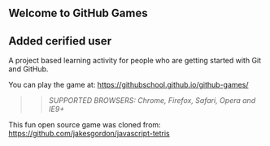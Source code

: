 ## Welcome to GitHub Games

## Added cerified user

A project based learning activity for people who are getting started with Git and GitHub.

You can play the game at: https://githubschool.github.io/github-games/

> > _*SUPPORTED BROWSERS*: Chrome, Firefox, Safari, Opera and IE9+_

This fun open source game was cloned from: https://github.com/jakesgordon/javascript-tetris
